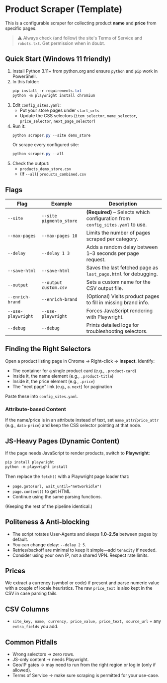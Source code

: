 # Product Scraper (Template)

This is a configurable scraper for collecting product **name** and **price** from specific pages.

> ⚠️ Always check (and follow) the site's Terms of Service and `robots.txt`. Get permission when in doubt.

## Quick Start (Windows 11 friendly)

1. Install Python 3.11+ from python.org and ensure `python` and `pip` work in PowerShell.
2. In this folder:
   ```powershell
   pip install -r requirements.txt
   python -m playwright install chromium
   ```
3. Edit `config_sites.yaml`:
   - Put your store pages under `start_urls`
   - Update the CSS selectors (`item_selector`, `name_selector`, `price_selector`, `next_page_selector`)
4. Run it:
   ```powershell
   python scraper.py --site demo_store
   ```
   Or scrape every configured site:
   ```powershell
   python scraper.py --all
   ```
5. Check the output:
   - `products_demo_store.csv`
   - (If `--all`) `products_combined.csv`

## Flags

| Flag               | Example                 | Description                                                                   |
| ------------------ | ----------------------- | ----------------------------------------------------------------------------- |
| `--site`           | `--site pigmento_store` | **(Required)** – Selects which configuration from `config_sites.yaml` to use. |
| `--max-pages`      | `--max-pages 10`        | Limits the number of pages scraped per category.                              |
| `--delay`          | `--delay 1 3`           | Adds a random delay between 1–3 seconds per page request.                     |
| `--save-html`      | `--save-html`           | Saves the last fetched page as `last_page.html` for debugging.                |
| `--output`         | `--output custom.csv`   | Sets a custom name for the CSV output file.                                   |
| `--enrich-brand`   | `--enrich-brand`        | (Optional) Visits product pages to fill in missing brand info.                |
| `--use-playwright` | `--use-playwright`      | Forces JavaScript rendering with Playwright.                                  |
| `--debug`          | `--debug`               | Prints detailed logs for troubleshooting selectors.                           |

## Finding the Right Selectors

Open a product listing page in Chrome → Right-click → **Inspect**. Identify:
- The container for a single product card (e.g., `.product-card`)
- Inside it, the name element (e.g., `.product-title`)
- Inside it, the price element (e.g., `.price`)
- The "next page" link (e.g., `a.next`) for pagination

Paste these into `config_sites.yaml`.

### Attribute-based Content
If the name/price is in an attribute instead of text, set `name_attr`/`price_attr` (e.g., `data-price`) and keep the CSS selector pointing at that node.

## JS-Heavy Pages (Dynamic Content)

If the page needs JavaScript to render products, switch to **Playwright**:

```powershell
pip install playwright
python -m playwright install
```

Then replace the `fetch()` with a Playwright page loader that:
- `page.goto(url, wait_until="networkidle")`
- `page.content()` to get HTML
- Continue using the same parsing functions.

(Keeping the rest of the pipeline identical.)

## Politeness & Anti-blocking

- The script rotates User-Agents and sleeps **1.0–2.5s** between pages by default.
- You can change delay: `--delay 2 5`.
- Retries/backoff are minimal to keep it simple—add `tenacity` if needed.
- Consider using your own IP, not a shared VPN. Respect rate limits.

## Prices

We extract a currency (symbol or code) if present and parse numeric value with a couple of locale heuristics. The raw `price_text` is also kept in the CSV in case parsing fails.

## CSV Columns

- `site_key, name, currency, price_value, price_text, source_url` + any `extra_fields` you add.

## Common Pitfalls

- Wrong selectors → zero rows.
- JS-only content → needs Playwright.
- Geo/IP gates → may need to run from the right region or log in (only if allowed).
- Terms of Service → make sure scraping is permitted for your use-case.
